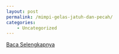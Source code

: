 ```yaml
---
layout: post
permalink: /mimpi-gelas-jatuh-dan-pecah/
categories:
    - Uncategorized
---
```


[Baca Selengkapnya](/02)